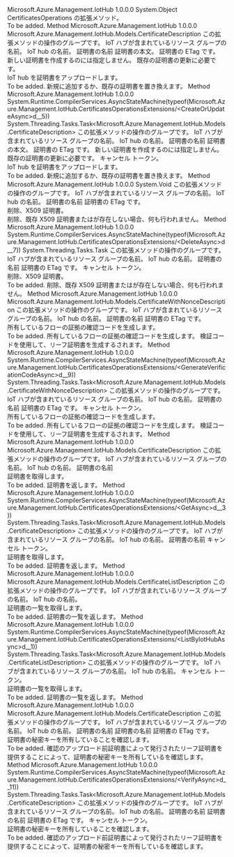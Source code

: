 <Type Name="CertificatesOperationsExtensions" FullName="Microsoft.Azure.Management.IotHub.CertificatesOperationsExtensions">
  <TypeSignature Language="C#" Value="public static class CertificatesOperationsExtensions" />
  <TypeSignature Language="ILAsm" Value=".class public auto ansi abstract sealed beforefieldinit CertificatesOperationsExtensions extends System.Object" />
  <TypeSignature Language="DocId" Value="T:Microsoft.Azure.Management.IotHub.CertificatesOperationsExtensions" />
  <TypeSignature Language="VB.NET" Value="Public Module CertificatesOperationsExtensions" />
  <TypeSignature Language="F#" Value="type CertificatesOperationsExtensions = class" />
  <AssemblyInfo>
    <AssemblyName>Microsoft.Azure.Management.IotHub</AssemblyName>
    <AssemblyVersion>1.0.0.0</AssemblyVersion>
  </AssemblyInfo>
  <Base>
    <BaseTypeName>System.Object</BaseTypeName>
  </Base>
  <Interfaces />
  <Docs>
    <summary>
            CertificatesOperations の拡張メソッド。
            </summary>
    <remarks>To be added.</remarks>
  </Docs>
  <Members>
    <Member MemberName="CreateOrUpdate">
      <MemberSignature Language="C#" Value="public static Microsoft.Azure.Management.IotHub.Models.CertificateDescription CreateOrUpdate (this Microsoft.Azure.Management.IotHub.ICertificatesOperations operations, string resourceGroupName, string resourceName, string certificateName, Microsoft.Azure.Management.IotHub.Models.CertificateBodyDescription certificateDescription, string ifMatch = null);" />
      <MemberSignature Language="ILAsm" Value=".method public static hidebysig class Microsoft.Azure.Management.IotHub.Models.CertificateDescription CreateOrUpdate(class Microsoft.Azure.Management.IotHub.ICertificatesOperations operations, string resourceGroupName, string resourceName, string certificateName, class Microsoft.Azure.Management.IotHub.Models.CertificateBodyDescription certificateDescription, string ifMatch) cil managed" />
      <MemberSignature Language="DocId" Value="M:Microsoft.Azure.Management.IotHub.CertificatesOperationsExtensions.CreateOrUpdate(Microsoft.Azure.Management.IotHub.ICertificatesOperations,System.String,System.String,System.String,Microsoft.Azure.Management.IotHub.Models.CertificateBodyDescription,System.String)" />
      <MemberSignature Language="F#" Value="static member CreateOrUpdate : Microsoft.Azure.Management.IotHub.ICertificatesOperations * string * string * string * Microsoft.Azure.Management.IotHub.Models.CertificateBodyDescription * string -&gt; Microsoft.Azure.Management.IotHub.Models.CertificateDescription" Usage="Microsoft.Azure.Management.IotHub.CertificatesOperationsExtensions.CreateOrUpdate (operations, resourceGroupName, resourceName, certificateName, certificateDescription, ifMatch)" />
      <MemberType>Method</MemberType>
      <AssemblyInfo>
        <AssemblyName>Microsoft.Azure.Management.IotHub</AssemblyName>
        <AssemblyVersion>1.0.0.0</AssemblyVersion>
      </AssemblyInfo>
      <ReturnValue>
        <ReturnType>Microsoft.Azure.Management.IotHub.Models.CertificateDescription</ReturnType>
      </ReturnValue>
      <Parameters>
        <Parameter Name="operations" Type="Microsoft.Azure.Management.IotHub.ICertificatesOperations" RefType="this" />
        <Parameter Name="resourceGroupName" Type="System.String" />
        <Parameter Name="resourceName" Type="System.String" />
        <Parameter Name="certificateName" Type="System.String" />
        <Parameter Name="certificateDescription" Type="Microsoft.Azure.Management.IotHub.Models.CertificateBodyDescription" />
        <Parameter Name="ifMatch" Type="System.String" />
      </Parameters>
      <Docs>
        <param name="operations">
            この拡張メソッドの操作のグループです。
            </param>
        <param name="resourceGroupName">
            IoT ハブが含まれているリソース グループの名前。
            </param>
        <param name="resourceName">
            IoT hub の名前。
            </param>
        <param name="certificateName">
            証明書の名前
            </param>
        <param name="certificateDescription">
            証明書の本文。
            </param>
        <param name="ifMatch">
            証明書の ETag です。 新しい証明書を作成するのには指定しません。 既存の証明書の更新に必要です。
            </param>
        <summary>
            IoT hub を証明書をアップロードします。
            </summary>
        <returns>To be added.</returns>
        <remarks>
            新規に追加するか、既存の証明書を置き換えます。
            </remarks>
      </Docs>
    </Member>
    <Member MemberName="CreateOrUpdateAsync">
      <MemberSignature Language="C#" Value="public static System.Threading.Tasks.Task&lt;Microsoft.Azure.Management.IotHub.Models.CertificateDescription&gt; CreateOrUpdateAsync (this Microsoft.Azure.Management.IotHub.ICertificatesOperations operations, string resourceGroupName, string resourceName, string certificateName, Microsoft.Azure.Management.IotHub.Models.CertificateBodyDescription certificateDescription, string ifMatch = null, System.Threading.CancellationToken cancellationToken = null);" />
      <MemberSignature Language="ILAsm" Value=".method public static hidebysig class System.Threading.Tasks.Task`1&lt;class Microsoft.Azure.Management.IotHub.Models.CertificateDescription&gt; CreateOrUpdateAsync(class Microsoft.Azure.Management.IotHub.ICertificatesOperations operations, string resourceGroupName, string resourceName, string certificateName, class Microsoft.Azure.Management.IotHub.Models.CertificateBodyDescription certificateDescription, string ifMatch, valuetype System.Threading.CancellationToken cancellationToken) cil managed" />
      <MemberSignature Language="DocId" Value="M:Microsoft.Azure.Management.IotHub.CertificatesOperationsExtensions.CreateOrUpdateAsync(Microsoft.Azure.Management.IotHub.ICertificatesOperations,System.String,System.String,System.String,Microsoft.Azure.Management.IotHub.Models.CertificateBodyDescription,System.String,System.Threading.CancellationToken)" />
      <MemberSignature Language="F#" Value="static member CreateOrUpdateAsync : Microsoft.Azure.Management.IotHub.ICertificatesOperations * string * string * string * Microsoft.Azure.Management.IotHub.Models.CertificateBodyDescription * string * System.Threading.CancellationToken -&gt; System.Threading.Tasks.Task&lt;Microsoft.Azure.Management.IotHub.Models.CertificateDescription&gt;" Usage="Microsoft.Azure.Management.IotHub.CertificatesOperationsExtensions.CreateOrUpdateAsync (operations, resourceGroupName, resourceName, certificateName, certificateDescription, ifMatch, cancellationToken)" />
      <MemberType>Method</MemberType>
      <AssemblyInfo>
        <AssemblyName>Microsoft.Azure.Management.IotHub</AssemblyName>
        <AssemblyVersion>1.0.0.0</AssemblyVersion>
      </AssemblyInfo>
      <Attributes>
        <Attribute>
          <AttributeName>System.Runtime.CompilerServices.AsyncStateMachine(typeof(Microsoft.Azure.Management.IotHub.CertificatesOperationsExtensions/&lt;CreateOrUpdateAsync&gt;d__5))</AttributeName>
        </Attribute>
      </Attributes>
      <ReturnValue>
        <ReturnType>System.Threading.Tasks.Task&lt;Microsoft.Azure.Management.IotHub.Models.CertificateDescription&gt;</ReturnType>
      </ReturnValue>
      <Parameters>
        <Parameter Name="operations" Type="Microsoft.Azure.Management.IotHub.ICertificatesOperations" RefType="this" />
        <Parameter Name="resourceGroupName" Type="System.String" />
        <Parameter Name="resourceName" Type="System.String" />
        <Parameter Name="certificateName" Type="System.String" />
        <Parameter Name="certificateDescription" Type="Microsoft.Azure.Management.IotHub.Models.CertificateBodyDescription" />
        <Parameter Name="ifMatch" Type="System.String" />
        <Parameter Name="cancellationToken" Type="System.Threading.CancellationToken" />
      </Parameters>
      <Docs>
        <param name="operations">
            この拡張メソッドの操作のグループです。
            </param>
        <param name="resourceGroupName">
            IoT ハブが含まれているリソース グループの名前。
            </param>
        <param name="resourceName">
            IoT hub の名前。
            </param>
        <param name="certificateName">
            証明書の名前
            </param>
        <param name="certificateDescription">
            証明書の本文。
            </param>
        <param name="ifMatch">
            証明書の ETag です。 新しい証明書を作成するのには指定しません。 既存の証明書の更新に必要です。
            </param>
        <param name="cancellationToken">
            キャンセル トークン。
            </param>
        <summary>
            IoT hub を証明書をアップロードします。
            </summary>
        <returns>To be added.</returns>
        <remarks>
            新規に追加するか、既存の証明書を置き換えます。
            </remarks>
      </Docs>
    </Member>
    <Member MemberName="Delete">
      <MemberSignature Language="C#" Value="public static void Delete (this Microsoft.Azure.Management.IotHub.ICertificatesOperations operations, string resourceGroupName, string resourceName, string certificateName, string ifMatch);" />
      <MemberSignature Language="ILAsm" Value=".method public static hidebysig void Delete(class Microsoft.Azure.Management.IotHub.ICertificatesOperations operations, string resourceGroupName, string resourceName, string certificateName, string ifMatch) cil managed" />
      <MemberSignature Language="DocId" Value="M:Microsoft.Azure.Management.IotHub.CertificatesOperationsExtensions.Delete(Microsoft.Azure.Management.IotHub.ICertificatesOperations,System.String,System.String,System.String,System.String)" />
      <MemberSignature Language="VB.NET" Value="&lt;Extension()&gt;&#xA;Public Sub Delete (operations As ICertificatesOperations, resourceGroupName As String, resourceName As String, certificateName As String, ifMatch As String)" />
      <MemberSignature Language="F#" Value="static member Delete : Microsoft.Azure.Management.IotHub.ICertificatesOperations * string * string * string * string -&gt; unit" Usage="Microsoft.Azure.Management.IotHub.CertificatesOperationsExtensions.Delete (operations, resourceGroupName, resourceName, certificateName, ifMatch)" />
      <MemberType>Method</MemberType>
      <AssemblyInfo>
        <AssemblyName>Microsoft.Azure.Management.IotHub</AssemblyName>
        <AssemblyVersion>1.0.0.0</AssemblyVersion>
      </AssemblyInfo>
      <ReturnValue>
        <ReturnType>System.Void</ReturnType>
      </ReturnValue>
      <Parameters>
        <Parameter Name="operations" Type="Microsoft.Azure.Management.IotHub.ICertificatesOperations" RefType="this" />
        <Parameter Name="resourceGroupName" Type="System.String" />
        <Parameter Name="resourceName" Type="System.String" />
        <Parameter Name="certificateName" Type="System.String" />
        <Parameter Name="ifMatch" Type="System.String" />
      </Parameters>
      <Docs>
        <param name="operations">
            この拡張メソッドの操作のグループです。
            </param>
        <param name="resourceGroupName">
            IoT ハブが含まれているリソース グループの名前。
            </param>
        <param name="resourceName">
            IoT hub の名前。
            </param>
        <param name="certificateName">
            証明書の名前
            </param>
        <param name="ifMatch">
            証明書の ETag です。
            </param>
        <summary>
            削除、X509 証明書。
            </summary>
        <remarks>
            削除、既存 X509 証明書またはが存在しない場合、何も行われません。
            </remarks>
      </Docs>
    </Member>
    <Member MemberName="DeleteAsync">
      <MemberSignature Language="C#" Value="public static System.Threading.Tasks.Task DeleteAsync (this Microsoft.Azure.Management.IotHub.ICertificatesOperations operations, string resourceGroupName, string resourceName, string certificateName, string ifMatch, System.Threading.CancellationToken cancellationToken = null);" />
      <MemberSignature Language="ILAsm" Value=".method public static hidebysig class System.Threading.Tasks.Task DeleteAsync(class Microsoft.Azure.Management.IotHub.ICertificatesOperations operations, string resourceGroupName, string resourceName, string certificateName, string ifMatch, valuetype System.Threading.CancellationToken cancellationToken) cil managed" />
      <MemberSignature Language="DocId" Value="M:Microsoft.Azure.Management.IotHub.CertificatesOperationsExtensions.DeleteAsync(Microsoft.Azure.Management.IotHub.ICertificatesOperations,System.String,System.String,System.String,System.String,System.Threading.CancellationToken)" />
      <MemberSignature Language="F#" Value="static member DeleteAsync : Microsoft.Azure.Management.IotHub.ICertificatesOperations * string * string * string * string * System.Threading.CancellationToken -&gt; System.Threading.Tasks.Task" Usage="Microsoft.Azure.Management.IotHub.CertificatesOperationsExtensions.DeleteAsync (operations, resourceGroupName, resourceName, certificateName, ifMatch, cancellationToken)" />
      <MemberType>Method</MemberType>
      <AssemblyInfo>
        <AssemblyName>Microsoft.Azure.Management.IotHub</AssemblyName>
        <AssemblyVersion>1.0.0.0</AssemblyVersion>
      </AssemblyInfo>
      <Attributes>
        <Attribute>
          <AttributeName>System.Runtime.CompilerServices.AsyncStateMachine(typeof(Microsoft.Azure.Management.IotHub.CertificatesOperationsExtensions/&lt;DeleteAsync&gt;d__7))</AttributeName>
        </Attribute>
      </Attributes>
      <ReturnValue>
        <ReturnType>System.Threading.Tasks.Task</ReturnType>
      </ReturnValue>
      <Parameters>
        <Parameter Name="operations" Type="Microsoft.Azure.Management.IotHub.ICertificatesOperations" RefType="this" />
        <Parameter Name="resourceGroupName" Type="System.String" />
        <Parameter Name="resourceName" Type="System.String" />
        <Parameter Name="certificateName" Type="System.String" />
        <Parameter Name="ifMatch" Type="System.String" />
        <Parameter Name="cancellationToken" Type="System.Threading.CancellationToken" />
      </Parameters>
      <Docs>
        <param name="operations">
            この拡張メソッドの操作のグループです。
            </param>
        <param name="resourceGroupName">
            IoT ハブが含まれているリソース グループの名前。
            </param>
        <param name="resourceName">
            IoT hub の名前。
            </param>
        <param name="certificateName">
            証明書の名前
            </param>
        <param name="ifMatch">
            証明書の ETag です。
            </param>
        <param name="cancellationToken">
            キャンセル トークン。
            </param>
        <summary>
            削除、X509 証明書。
            </summary>
        <returns>To be added.</returns>
        <remarks>
            削除、既存 X509 証明書またはが存在しない場合、何も行われません。
            </remarks>
      </Docs>
    </Member>
    <Member MemberName="GenerateVerificationCode">
      <MemberSignature Language="C#" Value="public static Microsoft.Azure.Management.IotHub.Models.CertificateWithNonceDescription GenerateVerificationCode (this Microsoft.Azure.Management.IotHub.ICertificatesOperations operations, string resourceGroupName, string resourceName, string certificateName, string ifMatch);" />
      <MemberSignature Language="ILAsm" Value=".method public static hidebysig class Microsoft.Azure.Management.IotHub.Models.CertificateWithNonceDescription GenerateVerificationCode(class Microsoft.Azure.Management.IotHub.ICertificatesOperations operations, string resourceGroupName, string resourceName, string certificateName, string ifMatch) cil managed" />
      <MemberSignature Language="DocId" Value="M:Microsoft.Azure.Management.IotHub.CertificatesOperationsExtensions.GenerateVerificationCode(Microsoft.Azure.Management.IotHub.ICertificatesOperations,System.String,System.String,System.String,System.String)" />
      <MemberSignature Language="VB.NET" Value="&lt;Extension()&gt;&#xA;Public Function GenerateVerificationCode (operations As ICertificatesOperations, resourceGroupName As String, resourceName As String, certificateName As String, ifMatch As String) As CertificateWithNonceDescription" />
      <MemberSignature Language="F#" Value="static member GenerateVerificationCode : Microsoft.Azure.Management.IotHub.ICertificatesOperations * string * string * string * string -&gt; Microsoft.Azure.Management.IotHub.Models.CertificateWithNonceDescription" Usage="Microsoft.Azure.Management.IotHub.CertificatesOperationsExtensions.GenerateVerificationCode (operations, resourceGroupName, resourceName, certificateName, ifMatch)" />
      <MemberType>Method</MemberType>
      <AssemblyInfo>
        <AssemblyName>Microsoft.Azure.Management.IotHub</AssemblyName>
        <AssemblyVersion>1.0.0.0</AssemblyVersion>
      </AssemblyInfo>
      <ReturnValue>
        <ReturnType>Microsoft.Azure.Management.IotHub.Models.CertificateWithNonceDescription</ReturnType>
      </ReturnValue>
      <Parameters>
        <Parameter Name="operations" Type="Microsoft.Azure.Management.IotHub.ICertificatesOperations" RefType="this" />
        <Parameter Name="resourceGroupName" Type="System.String" />
        <Parameter Name="resourceName" Type="System.String" />
        <Parameter Name="certificateName" Type="System.String" />
        <Parameter Name="ifMatch" Type="System.String" />
      </Parameters>
      <Docs>
        <param name="operations">
            この拡張メソッドの操作のグループです。
            </param>
        <param name="resourceGroupName">
            IoT ハブが含まれているリソース グループの名前。
            </param>
        <param name="resourceName">
            IoT hub の名前。
            </param>
        <param name="certificateName">
            証明書の名前
            </param>
        <param name="ifMatch">
            証明書の ETag です。
            </param>
        <summary>
            所有しているフローの証拠の確認コードを生成します。
            </summary>
        <returns>To be added.</returns>
        <remarks>
            所有しているフローの証拠の確認コードを生成します。 検証コードを使用して、リーフ証明書を生成するされます。
            </remarks>
      </Docs>
    </Member>
    <Member MemberName="GenerateVerificationCodeAsync">
      <MemberSignature Language="C#" Value="public static System.Threading.Tasks.Task&lt;Microsoft.Azure.Management.IotHub.Models.CertificateWithNonceDescription&gt; GenerateVerificationCodeAsync (this Microsoft.Azure.Management.IotHub.ICertificatesOperations operations, string resourceGroupName, string resourceName, string certificateName, string ifMatch, System.Threading.CancellationToken cancellationToken = null);" />
      <MemberSignature Language="ILAsm" Value=".method public static hidebysig class System.Threading.Tasks.Task`1&lt;class Microsoft.Azure.Management.IotHub.Models.CertificateWithNonceDescription&gt; GenerateVerificationCodeAsync(class Microsoft.Azure.Management.IotHub.ICertificatesOperations operations, string resourceGroupName, string resourceName, string certificateName, string ifMatch, valuetype System.Threading.CancellationToken cancellationToken) cil managed" />
      <MemberSignature Language="DocId" Value="M:Microsoft.Azure.Management.IotHub.CertificatesOperationsExtensions.GenerateVerificationCodeAsync(Microsoft.Azure.Management.IotHub.ICertificatesOperations,System.String,System.String,System.String,System.String,System.Threading.CancellationToken)" />
      <MemberSignature Language="F#" Value="static member GenerateVerificationCodeAsync : Microsoft.Azure.Management.IotHub.ICertificatesOperations * string * string * string * string * System.Threading.CancellationToken -&gt; System.Threading.Tasks.Task&lt;Microsoft.Azure.Management.IotHub.Models.CertificateWithNonceDescription&gt;" Usage="Microsoft.Azure.Management.IotHub.CertificatesOperationsExtensions.GenerateVerificationCodeAsync (operations, resourceGroupName, resourceName, certificateName, ifMatch, cancellationToken)" />
      <MemberType>Method</MemberType>
      <AssemblyInfo>
        <AssemblyName>Microsoft.Azure.Management.IotHub</AssemblyName>
        <AssemblyVersion>1.0.0.0</AssemblyVersion>
      </AssemblyInfo>
      <Attributes>
        <Attribute>
          <AttributeName>System.Runtime.CompilerServices.AsyncStateMachine(typeof(Microsoft.Azure.Management.IotHub.CertificatesOperationsExtensions/&lt;GenerateVerificationCodeAsync&gt;d__9))</AttributeName>
        </Attribute>
      </Attributes>
      <ReturnValue>
        <ReturnType>System.Threading.Tasks.Task&lt;Microsoft.Azure.Management.IotHub.Models.CertificateWithNonceDescription&gt;</ReturnType>
      </ReturnValue>
      <Parameters>
        <Parameter Name="operations" Type="Microsoft.Azure.Management.IotHub.ICertificatesOperations" RefType="this" />
        <Parameter Name="resourceGroupName" Type="System.String" />
        <Parameter Name="resourceName" Type="System.String" />
        <Parameter Name="certificateName" Type="System.String" />
        <Parameter Name="ifMatch" Type="System.String" />
        <Parameter Name="cancellationToken" Type="System.Threading.CancellationToken" />
      </Parameters>
      <Docs>
        <param name="operations">
            この拡張メソッドの操作のグループです。
            </param>
        <param name="resourceGroupName">
            IoT ハブが含まれているリソース グループの名前。
            </param>
        <param name="resourceName">
            IoT hub の名前。
            </param>
        <param name="certificateName">
            証明書の名前
            </param>
        <param name="ifMatch">
            証明書の ETag です。
            </param>
        <param name="cancellationToken">
            キャンセル トークン。
            </param>
        <summary>
            所有しているフローの証拠の確認コードを生成します。
            </summary>
        <returns>To be added.</returns>
        <remarks>
            所有しているフローの証拠の確認コードを生成します。 検証コードを使用して、リーフ証明書を生成するされます。
            </remarks>
      </Docs>
    </Member>
    <Member MemberName="Get">
      <MemberSignature Language="C#" Value="public static Microsoft.Azure.Management.IotHub.Models.CertificateDescription Get (this Microsoft.Azure.Management.IotHub.ICertificatesOperations operations, string resourceGroupName, string resourceName, string certificateName);" />
      <MemberSignature Language="ILAsm" Value=".method public static hidebysig class Microsoft.Azure.Management.IotHub.Models.CertificateDescription Get(class Microsoft.Azure.Management.IotHub.ICertificatesOperations operations, string resourceGroupName, string resourceName, string certificateName) cil managed" />
      <MemberSignature Language="DocId" Value="M:Microsoft.Azure.Management.IotHub.CertificatesOperationsExtensions.Get(Microsoft.Azure.Management.IotHub.ICertificatesOperations,System.String,System.String,System.String)" />
      <MemberSignature Language="VB.NET" Value="&lt;Extension()&gt;&#xA;Public Function Get (operations As ICertificatesOperations, resourceGroupName As String, resourceName As String, certificateName As String) As CertificateDescription" />
      <MemberSignature Language="F#" Value="static member Get : Microsoft.Azure.Management.IotHub.ICertificatesOperations * string * string * string -&gt; Microsoft.Azure.Management.IotHub.Models.CertificateDescription" Usage="Microsoft.Azure.Management.IotHub.CertificatesOperationsExtensions.Get (operations, resourceGroupName, resourceName, certificateName)" />
      <MemberType>Method</MemberType>
      <AssemblyInfo>
        <AssemblyName>Microsoft.Azure.Management.IotHub</AssemblyName>
        <AssemblyVersion>1.0.0.0</AssemblyVersion>
      </AssemblyInfo>
      <ReturnValue>
        <ReturnType>Microsoft.Azure.Management.IotHub.Models.CertificateDescription</ReturnType>
      </ReturnValue>
      <Parameters>
        <Parameter Name="operations" Type="Microsoft.Azure.Management.IotHub.ICertificatesOperations" RefType="this" />
        <Parameter Name="resourceGroupName" Type="System.String" />
        <Parameter Name="resourceName" Type="System.String" />
        <Parameter Name="certificateName" Type="System.String" />
      </Parameters>
      <Docs>
        <param name="operations">
            この拡張メソッドの操作のグループです。
            </param>
        <param name="resourceGroupName">
            IoT ハブが含まれているリソース グループの名前。
            </param>
        <param name="resourceName">
            IoT hub の名前。
            </param>
        <param name="certificateName">
            証明書の名前
            </param>
        <summary>
            証明書を取得します。
            </summary>
        <returns>To be added.</returns>
        <remarks>
            証明書を返します。
            </remarks>
      </Docs>
    </Member>
    <Member MemberName="GetAsync">
      <MemberSignature Language="C#" Value="public static System.Threading.Tasks.Task&lt;Microsoft.Azure.Management.IotHub.Models.CertificateDescription&gt; GetAsync (this Microsoft.Azure.Management.IotHub.ICertificatesOperations operations, string resourceGroupName, string resourceName, string certificateName, System.Threading.CancellationToken cancellationToken = null);" />
      <MemberSignature Language="ILAsm" Value=".method public static hidebysig class System.Threading.Tasks.Task`1&lt;class Microsoft.Azure.Management.IotHub.Models.CertificateDescription&gt; GetAsync(class Microsoft.Azure.Management.IotHub.ICertificatesOperations operations, string resourceGroupName, string resourceName, string certificateName, valuetype System.Threading.CancellationToken cancellationToken) cil managed" />
      <MemberSignature Language="DocId" Value="M:Microsoft.Azure.Management.IotHub.CertificatesOperationsExtensions.GetAsync(Microsoft.Azure.Management.IotHub.ICertificatesOperations,System.String,System.String,System.String,System.Threading.CancellationToken)" />
      <MemberSignature Language="F#" Value="static member GetAsync : Microsoft.Azure.Management.IotHub.ICertificatesOperations * string * string * string * System.Threading.CancellationToken -&gt; System.Threading.Tasks.Task&lt;Microsoft.Azure.Management.IotHub.Models.CertificateDescription&gt;" Usage="Microsoft.Azure.Management.IotHub.CertificatesOperationsExtensions.GetAsync (operations, resourceGroupName, resourceName, certificateName, cancellationToken)" />
      <MemberType>Method</MemberType>
      <AssemblyInfo>
        <AssemblyName>Microsoft.Azure.Management.IotHub</AssemblyName>
        <AssemblyVersion>1.0.0.0</AssemblyVersion>
      </AssemblyInfo>
      <Attributes>
        <Attribute>
          <AttributeName>System.Runtime.CompilerServices.AsyncStateMachine(typeof(Microsoft.Azure.Management.IotHub.CertificatesOperationsExtensions/&lt;GetAsync&gt;d__3))</AttributeName>
        </Attribute>
      </Attributes>
      <ReturnValue>
        <ReturnType>System.Threading.Tasks.Task&lt;Microsoft.Azure.Management.IotHub.Models.CertificateDescription&gt;</ReturnType>
      </ReturnValue>
      <Parameters>
        <Parameter Name="operations" Type="Microsoft.Azure.Management.IotHub.ICertificatesOperations" RefType="this" />
        <Parameter Name="resourceGroupName" Type="System.String" />
        <Parameter Name="resourceName" Type="System.String" />
        <Parameter Name="certificateName" Type="System.String" />
        <Parameter Name="cancellationToken" Type="System.Threading.CancellationToken" />
      </Parameters>
      <Docs>
        <param name="operations">
            この拡張メソッドの操作のグループです。
            </param>
        <param name="resourceGroupName">
            IoT ハブが含まれているリソース グループの名前。
            </param>
        <param name="resourceName">
            IoT hub の名前。
            </param>
        <param name="certificateName">
            証明書の名前
            </param>
        <param name="cancellationToken">
            キャンセル トークン。
            </param>
        <summary>
            証明書を取得します。
            </summary>
        <returns>To be added.</returns>
        <remarks>
            証明書を返します。
            </remarks>
      </Docs>
    </Member>
    <Member MemberName="ListByIotHub">
      <MemberSignature Language="C#" Value="public static Microsoft.Azure.Management.IotHub.Models.CertificateListDescription ListByIotHub (this Microsoft.Azure.Management.IotHub.ICertificatesOperations operations, string resourceGroupName, string resourceName);" />
      <MemberSignature Language="ILAsm" Value=".method public static hidebysig class Microsoft.Azure.Management.IotHub.Models.CertificateListDescription ListByIotHub(class Microsoft.Azure.Management.IotHub.ICertificatesOperations operations, string resourceGroupName, string resourceName) cil managed" />
      <MemberSignature Language="DocId" Value="M:Microsoft.Azure.Management.IotHub.CertificatesOperationsExtensions.ListByIotHub(Microsoft.Azure.Management.IotHub.ICertificatesOperations,System.String,System.String)" />
      <MemberSignature Language="VB.NET" Value="&lt;Extension()&gt;&#xA;Public Function ListByIotHub (operations As ICertificatesOperations, resourceGroupName As String, resourceName As String) As CertificateListDescription" />
      <MemberSignature Language="F#" Value="static member ListByIotHub : Microsoft.Azure.Management.IotHub.ICertificatesOperations * string * string -&gt; Microsoft.Azure.Management.IotHub.Models.CertificateListDescription" Usage="Microsoft.Azure.Management.IotHub.CertificatesOperationsExtensions.ListByIotHub (operations, resourceGroupName, resourceName)" />
      <MemberType>Method</MemberType>
      <AssemblyInfo>
        <AssemblyName>Microsoft.Azure.Management.IotHub</AssemblyName>
        <AssemblyVersion>1.0.0.0</AssemblyVersion>
      </AssemblyInfo>
      <ReturnValue>
        <ReturnType>Microsoft.Azure.Management.IotHub.Models.CertificateListDescription</ReturnType>
      </ReturnValue>
      <Parameters>
        <Parameter Name="operations" Type="Microsoft.Azure.Management.IotHub.ICertificatesOperations" RefType="this" />
        <Parameter Name="resourceGroupName" Type="System.String" />
        <Parameter Name="resourceName" Type="System.String" />
      </Parameters>
      <Docs>
        <param name="operations">
            この拡張メソッドの操作のグループです。
            </param>
        <param name="resourceGroupName">
            IoT ハブが含まれているリソース グループの名前。
            </param>
        <param name="resourceName">
            IoT hub の名前。
            </param>
        <summary>
            証明書の一覧を取得します。
            </summary>
        <returns>To be added.</returns>
        <remarks>
            証明書の一覧を返します。
            </remarks>
      </Docs>
    </Member>
    <Member MemberName="ListByIotHubAsync">
      <MemberSignature Language="C#" Value="public static System.Threading.Tasks.Task&lt;Microsoft.Azure.Management.IotHub.Models.CertificateListDescription&gt; ListByIotHubAsync (this Microsoft.Azure.Management.IotHub.ICertificatesOperations operations, string resourceGroupName, string resourceName, System.Threading.CancellationToken cancellationToken = null);" />
      <MemberSignature Language="ILAsm" Value=".method public static hidebysig class System.Threading.Tasks.Task`1&lt;class Microsoft.Azure.Management.IotHub.Models.CertificateListDescription&gt; ListByIotHubAsync(class Microsoft.Azure.Management.IotHub.ICertificatesOperations operations, string resourceGroupName, string resourceName, valuetype System.Threading.CancellationToken cancellationToken) cil managed" />
      <MemberSignature Language="DocId" Value="M:Microsoft.Azure.Management.IotHub.CertificatesOperationsExtensions.ListByIotHubAsync(Microsoft.Azure.Management.IotHub.ICertificatesOperations,System.String,System.String,System.Threading.CancellationToken)" />
      <MemberSignature Language="F#" Value="static member ListByIotHubAsync : Microsoft.Azure.Management.IotHub.ICertificatesOperations * string * string * System.Threading.CancellationToken -&gt; System.Threading.Tasks.Task&lt;Microsoft.Azure.Management.IotHub.Models.CertificateListDescription&gt;" Usage="Microsoft.Azure.Management.IotHub.CertificatesOperationsExtensions.ListByIotHubAsync (operations, resourceGroupName, resourceName, cancellationToken)" />
      <MemberType>Method</MemberType>
      <AssemblyInfo>
        <AssemblyName>Microsoft.Azure.Management.IotHub</AssemblyName>
        <AssemblyVersion>1.0.0.0</AssemblyVersion>
      </AssemblyInfo>
      <Attributes>
        <Attribute>
          <AttributeName>System.Runtime.CompilerServices.AsyncStateMachine(typeof(Microsoft.Azure.Management.IotHub.CertificatesOperationsExtensions/&lt;ListByIotHubAsync&gt;d__1))</AttributeName>
        </Attribute>
      </Attributes>
      <ReturnValue>
        <ReturnType>System.Threading.Tasks.Task&lt;Microsoft.Azure.Management.IotHub.Models.CertificateListDescription&gt;</ReturnType>
      </ReturnValue>
      <Parameters>
        <Parameter Name="operations" Type="Microsoft.Azure.Management.IotHub.ICertificatesOperations" RefType="this" />
        <Parameter Name="resourceGroupName" Type="System.String" />
        <Parameter Name="resourceName" Type="System.String" />
        <Parameter Name="cancellationToken" Type="System.Threading.CancellationToken" />
      </Parameters>
      <Docs>
        <param name="operations">
            この拡張メソッドの操作のグループです。
            </param>
        <param name="resourceGroupName">
            IoT ハブが含まれているリソース グループの名前。
            </param>
        <param name="resourceName">
            IoT hub の名前。
            </param>
        <param name="cancellationToken">
            キャンセル トークン。
            </param>
        <summary>
            証明書の一覧を取得します。
            </summary>
        <returns>To be added.</returns>
        <remarks>
            証明書の一覧を返します。
            </remarks>
      </Docs>
    </Member>
    <Member MemberName="Verify">
      <MemberSignature Language="C#" Value="public static Microsoft.Azure.Management.IotHub.Models.CertificateDescription Verify (this Microsoft.Azure.Management.IotHub.ICertificatesOperations operations, string resourceGroupName, string resourceName, string certificateName, Microsoft.Azure.Management.IotHub.Models.CertificateVerificationDescription certificateVerificationBody, string ifMatch);" />
      <MemberSignature Language="ILAsm" Value=".method public static hidebysig class Microsoft.Azure.Management.IotHub.Models.CertificateDescription Verify(class Microsoft.Azure.Management.IotHub.ICertificatesOperations operations, string resourceGroupName, string resourceName, string certificateName, class Microsoft.Azure.Management.IotHub.Models.CertificateVerificationDescription certificateVerificationBody, string ifMatch) cil managed" />
      <MemberSignature Language="DocId" Value="M:Microsoft.Azure.Management.IotHub.CertificatesOperationsExtensions.Verify(Microsoft.Azure.Management.IotHub.ICertificatesOperations,System.String,System.String,System.String,Microsoft.Azure.Management.IotHub.Models.CertificateVerificationDescription,System.String)" />
      <MemberSignature Language="VB.NET" Value="&lt;Extension()&gt;&#xA;Public Function Verify (operations As ICertificatesOperations, resourceGroupName As String, resourceName As String, certificateName As String, certificateVerificationBody As CertificateVerificationDescription, ifMatch As String) As CertificateDescription" />
      <MemberSignature Language="F#" Value="static member Verify : Microsoft.Azure.Management.IotHub.ICertificatesOperations * string * string * string * Microsoft.Azure.Management.IotHub.Models.CertificateVerificationDescription * string -&gt; Microsoft.Azure.Management.IotHub.Models.CertificateDescription" Usage="Microsoft.Azure.Management.IotHub.CertificatesOperationsExtensions.Verify (operations, resourceGroupName, resourceName, certificateName, certificateVerificationBody, ifMatch)" />
      <MemberType>Method</MemberType>
      <AssemblyInfo>
        <AssemblyName>Microsoft.Azure.Management.IotHub</AssemblyName>
        <AssemblyVersion>1.0.0.0</AssemblyVersion>
      </AssemblyInfo>
      <ReturnValue>
        <ReturnType>Microsoft.Azure.Management.IotHub.Models.CertificateDescription</ReturnType>
      </ReturnValue>
      <Parameters>
        <Parameter Name="operations" Type="Microsoft.Azure.Management.IotHub.ICertificatesOperations" RefType="this" />
        <Parameter Name="resourceGroupName" Type="System.String" />
        <Parameter Name="resourceName" Type="System.String" />
        <Parameter Name="certificateName" Type="System.String" />
        <Parameter Name="certificateVerificationBody" Type="Microsoft.Azure.Management.IotHub.Models.CertificateVerificationDescription" />
        <Parameter Name="ifMatch" Type="System.String" />
      </Parameters>
      <Docs>
        <param name="operations">
            この拡張メソッドの操作のグループです。
            </param>
        <param name="resourceGroupName">
            IoT ハブが含まれているリソース グループの名前。
            </param>
        <param name="resourceName">
            IoT hub の名前。
            </param>
        <param name="certificateName">
            証明書の名前
            </param>
        <param name="certificateVerificationBody">
            証明書の名前
            </param>
        <param name="ifMatch">
            証明書の ETag です。
            </param>
        <summary>
            証明書の秘密キーを所有していることを確認します。
            </summary>
        <returns>To be added.</returns>
        <remarks>
            確認のアップロード前証明書によって発行されたリーフ証明書を提供することによって、証明書の秘密キーを所有しているを確認します。
            </remarks>
      </Docs>
    </Member>
    <Member MemberName="VerifyAsync">
      <MemberSignature Language="C#" Value="public static System.Threading.Tasks.Task&lt;Microsoft.Azure.Management.IotHub.Models.CertificateDescription&gt; VerifyAsync (this Microsoft.Azure.Management.IotHub.ICertificatesOperations operations, string resourceGroupName, string resourceName, string certificateName, Microsoft.Azure.Management.IotHub.Models.CertificateVerificationDescription certificateVerificationBody, string ifMatch, System.Threading.CancellationToken cancellationToken = null);" />
      <MemberSignature Language="ILAsm" Value=".method public static hidebysig class System.Threading.Tasks.Task`1&lt;class Microsoft.Azure.Management.IotHub.Models.CertificateDescription&gt; VerifyAsync(class Microsoft.Azure.Management.IotHub.ICertificatesOperations operations, string resourceGroupName, string resourceName, string certificateName, class Microsoft.Azure.Management.IotHub.Models.CertificateVerificationDescription certificateVerificationBody, string ifMatch, valuetype System.Threading.CancellationToken cancellationToken) cil managed" />
      <MemberSignature Language="DocId" Value="M:Microsoft.Azure.Management.IotHub.CertificatesOperationsExtensions.VerifyAsync(Microsoft.Azure.Management.IotHub.ICertificatesOperations,System.String,System.String,System.String,Microsoft.Azure.Management.IotHub.Models.CertificateVerificationDescription,System.String,System.Threading.CancellationToken)" />
      <MemberSignature Language="F#" Value="static member VerifyAsync : Microsoft.Azure.Management.IotHub.ICertificatesOperations * string * string * string * Microsoft.Azure.Management.IotHub.Models.CertificateVerificationDescription * string * System.Threading.CancellationToken -&gt; System.Threading.Tasks.Task&lt;Microsoft.Azure.Management.IotHub.Models.CertificateDescription&gt;" Usage="Microsoft.Azure.Management.IotHub.CertificatesOperationsExtensions.VerifyAsync (operations, resourceGroupName, resourceName, certificateName, certificateVerificationBody, ifMatch, cancellationToken)" />
      <MemberType>Method</MemberType>
      <AssemblyInfo>
        <AssemblyName>Microsoft.Azure.Management.IotHub</AssemblyName>
        <AssemblyVersion>1.0.0.0</AssemblyVersion>
      </AssemblyInfo>
      <Attributes>
        <Attribute>
          <AttributeName>System.Runtime.CompilerServices.AsyncStateMachine(typeof(Microsoft.Azure.Management.IotHub.CertificatesOperationsExtensions/&lt;VerifyAsync&gt;d__11))</AttributeName>
        </Attribute>
      </Attributes>
      <ReturnValue>
        <ReturnType>System.Threading.Tasks.Task&lt;Microsoft.Azure.Management.IotHub.Models.CertificateDescription&gt;</ReturnType>
      </ReturnValue>
      <Parameters>
        <Parameter Name="operations" Type="Microsoft.Azure.Management.IotHub.ICertificatesOperations" RefType="this" />
        <Parameter Name="resourceGroupName" Type="System.String" />
        <Parameter Name="resourceName" Type="System.String" />
        <Parameter Name="certificateName" Type="System.String" />
        <Parameter Name="certificateVerificationBody" Type="Microsoft.Azure.Management.IotHub.Models.CertificateVerificationDescription" />
        <Parameter Name="ifMatch" Type="System.String" />
        <Parameter Name="cancellationToken" Type="System.Threading.CancellationToken" />
      </Parameters>
      <Docs>
        <param name="operations">
            この拡張メソッドの操作のグループです。
            </param>
        <param name="resourceGroupName">
            IoT ハブが含まれているリソース グループの名前。
            </param>
        <param name="resourceName">
            IoT hub の名前。
            </param>
        <param name="certificateName">
            証明書の名前
            </param>
        <param name="certificateVerificationBody">
            証明書の名前
            </param>
        <param name="ifMatch">
            証明書の ETag です。
            </param>
        <param name="cancellationToken">
            キャンセル トークン。
            </param>
        <summary>
            証明書の秘密キーを所有していることを確認します。
            </summary>
        <returns>To be added.</returns>
        <remarks>
            確認のアップロード前証明書によって発行されたリーフ証明書を提供することによって、証明書の秘密キーを所有しているを確認します。
            </remarks>
      </Docs>
    </Member>
  </Members>
</Type>